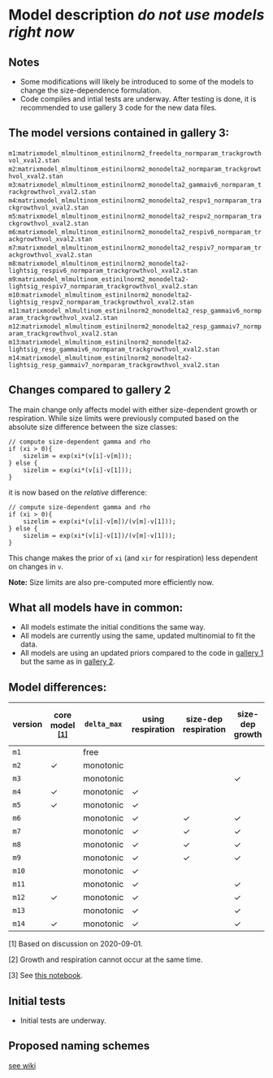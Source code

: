 # Model description *do not use models right now*

## Notes
 * Some modifications will likely be introduced to some of the models to change the size-dependence formulation. 
 * Code compiles and intial tests are underway. After testing is done, it is recommended to use gallery 3 code for the new data files.

## The model versions contained in gallery 3:
`m1`:`matrixmodel_mlmultinom_estinilnorm2_freedelta_normparam_trackgrowthvol_xval2.stan`
`m2`:`matrixmodel_mlmultinom_estinilnorm2_monodelta2_normparam_trackgrowthvol_xval2.stan`
`m3`:`matrixmodel_mlmultinom_estinilnorm2_monodelta2_gammaiv6_normparam_trackgrowthvol_xval2.stan`
`m4`:`matrixmodel_mlmultinom_estinilnorm2_monodelta2_respv1_normparam_trackgrowthvol_xval2.stan`
`m5`:`matrixmodel_mlmultinom_estinilnorm2_monodelta2_respv2_normparam_trackgrowthvol_xval2.stan`
`m6`:`matrixmodel_mlmultinom_estinilnorm2_monodelta2_respiv6_normparam_trackgrowthvol_xval2.stan`
`m7`:`matrixmodel_mlmultinom_estinilnorm2_monodelta2_respiv7_normparam_trackgrowthvol_xval2.stan`
`m8`:`matrixmodel_mlmultinom_estinilnorm2_monodelta2-lightsig_respiv6_normparam_trackgrowthvol_xval2.stan`
`m9`:`matrixmodel_mlmultinom_estinilnorm2_monodelta2-lightsig_respiv7_normparam_trackgrowthvol_xval2.stan`
`m10`:`matrixmodel_mlmultinom_estinilnorm2_monodelta2-lightsig_respv2_normparam_trackgrowthvol_xval2.stan`
`m11`:`matrixmodel_mlmultinom_estinilnorm2_monodelta2_resp_gammaiv6_normparam_trackgrowthvol_xval2.stan`
`m12`:`matrixmodel_mlmultinom_estinilnorm2_monodelta2_resp_gammaiv7_normparam_trackgrowthvol_xval2.stan`
`m13`:`matrixmodel_mlmultinom_estinilnorm2_monodelta2-lightsig_resp_gammaiv6_normparam_trackgrowthvol_xval2.stan`
`m14`:`matrixmodel_mlmultinom_estinilnorm2_monodelta2-lightsig_resp_gammaiv7_normparam_trackgrowthvol_xval2.stan`

## Changes compared to gallery 2

The main change only affects model with either size-dependent growth or respiration. While size limits were previously computed based on the absolute size difference between the size classes:
```
// compute size-dependent gamma and rho
if (xi > 0){
    sizelim = exp(xi*(v[i]-v[m]));
} else {
    sizelim = exp(xi*(v[i]-v[1]));
}
```
it is now based on the _relative_ difference:
```
// compute size-dependent gamma and rho
if (xi > 0){
    sizelim = exp(xi*(v[i]-v[m])/(v[m]-v[1]));
} else {
    sizelim = exp(xi*(v[i]-v[1])/(v[m]-v[1]));
}
```
This change makes the prior of `xi` (and `xir` for respiration) less dependent on changes in `v`.

**Note:** Size limits are also pre-computed more efficiently now.


## What all models have in common:
 * All models estimate the initial conditions the same way.
 * All models are currently using the same, updated multinomial to fit the data.
 * All models are using an updated priors compared to the code in [gallery 1](/stancode_gallery1) but the same as in [gallery 2](/stancode_gallery2).

## Model differences:

| version | core model <sup>[\[1\]](#corefootnote) | `delta_max` | using respiration | size-dep respiration | size-dep growth | light-dep division | using net growth <sup>[\[2\]](#netfootnote) | growth/respiration version <sup>[\[3\]](#versionfootnote) |
| ------- | ---------- | ----------  | --- | --- | --- | --- | --- | -------------------------- |
|`m1`     |            | free        |     |     |     |     |     | basic                      |
|`m2`     | ✓          | monotonic   |     |     |     |     |     | basic                      |
|`m3`     |            | monotonic   |     |     | ✓   |     |     | `gammaiv6`                 |
|`m4`     | ✓          | monotonic   | ✓   |     |     |     |     | `respv1`                   |
|`m5`     | ✓          | monotonic   | ✓   |     |     |     | ✓   | `respv2`                   |
|`m6`     |            | monotonic   | ✓   | ✓   | ✓   |     | ✓   | `respiv6`                  |
|`m7`     |            | monotonic   | ✓   | ✓   | ✓   |     |     | `respiv7`                  |
|`m8`     |            | monotonic   | ✓   | ✓   | ✓   | ✓   | ✓   | `respiv6`                  |
|`m9`     |            | monotonic   | ✓   | ✓   | ✓   | ✓   |     | `respiv7`                  |
|`m10`    |            | monotonic   | ✓   |     |     | ✓   | ✓   | `respv2`                   |
|`m11`    |            | monotonic   | ✓   |     | ✓   |     | ✓   | `resp_gammaiv6`            |
|`m12`    | ✓          | monotonic   | ✓   |     | ✓   |     |     | `resp_gammaiv7`            |
|`m13`    |            | monotonic   | ✓   |     | ✓   | ✓   | ✓   | `resp_gammaiv6`            |
|`m14`    | ✓          | monotonic   | ✓   |     | ✓   | ✓   |     | `resp_gammaiv7`            |

<a name="corefootnote">[1]</a> Based on discussion on 2020-09-01.

<a name="netfootnote">[2]</a> Growth and respiration cannot occur at the same time.

<a name="versionfootnote">[3]</a> See [this notebook](/sizedep_formulations.ipynb).

## Initial tests

 * Initial tests are underway.
 
## Proposed naming schemes

[see wiki](https://github.com/fribalet/Bayesian-matrixmodel/wiki/Model-names)




